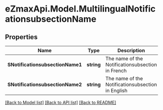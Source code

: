 
# eZmaxApi.Model.MultilingualNotificationsubsectionName

## Properties

Name | Type | Description | Notes
------------ | ------------- | ------------- | -------------
**SNotificationsubsectionName1** | **string** | The name of the Notificationsubsection in French | [optional] 
**SNotificationsubsectionName2** | **string** | The name of the Notificationsubsection in English | [optional] 

[[Back to Model list]](../README.md#documentation-for-models)
[[Back to API list]](../README.md#documentation-for-api-endpoints)
[[Back to README]](../README.md)

